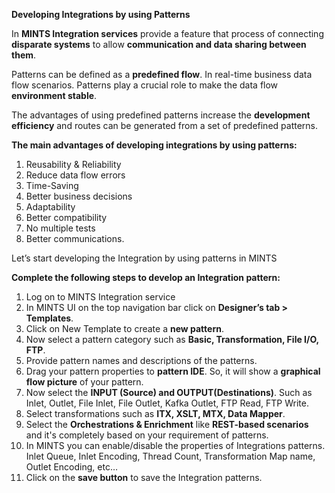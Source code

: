 **Developing Integrations by using Patterns**

In **MINTS Integration services** provide a feature that process of connecting **disparate systems** to allow **communication and data sharing between them**.

Patterns can be defined as a **predefined flow**. In real-time business data flow scenarios. Patterns play a crucial role to make the data flow **environment stable**.

The advantages of using predefined patterns increase the **development efficiency** and routes can be generated from a set of predefined patterns.

**The main advantages of developing integrations by using patterns:**
1.	Reusability & Reliability
2.	Reduce data flow errors
3.	Time-Saving
4.	Better business decisions
5.	Adaptability
6.	Better compatibility
7.	No multiple tests
8.	Better communications.

Let’s start developing the Integration by using patterns in MINTS

**Complete the following steps to develop an Integration pattern:**

1.	Log on to MINTS Integration service
2.	In MINTS UI on the top navigation bar click on **Designer’s tab > Templates**.
3.	Click on New Template to create a **new pattern**.
4.	Now select a pattern category such as **Basic, Transformation, File I/O, FTP**.
5.	Provide pattern names and descriptions of the patterns.
6.	Drag your pattern properties to **pattern IDE**. So, it will show a **graphical flow picture** of your pattern.
7.	Now select the **INPUT (Source) and OUTPUT(Destinations)**. Such as Inlet, Outlet, File Inlet, File Outlet, Kafka Outlet, FTP Read, FTP Write.
8.	Select transformations such as **ITX, XSLT, MTX, Data Mapper**.
9.	Select the **Orchestrations & Enrichment** like **REST-based scenarios** and it's completely based on your requirement of patterns.
10.	In MINTS you can enable/disable the properties of Integrations patterns. Inlet Queue, Inlet Encoding, Thread Count, Transformation Map name, Outlet Encoding, etc…
11.	Click on the **save button** to save the Integration patterns.
